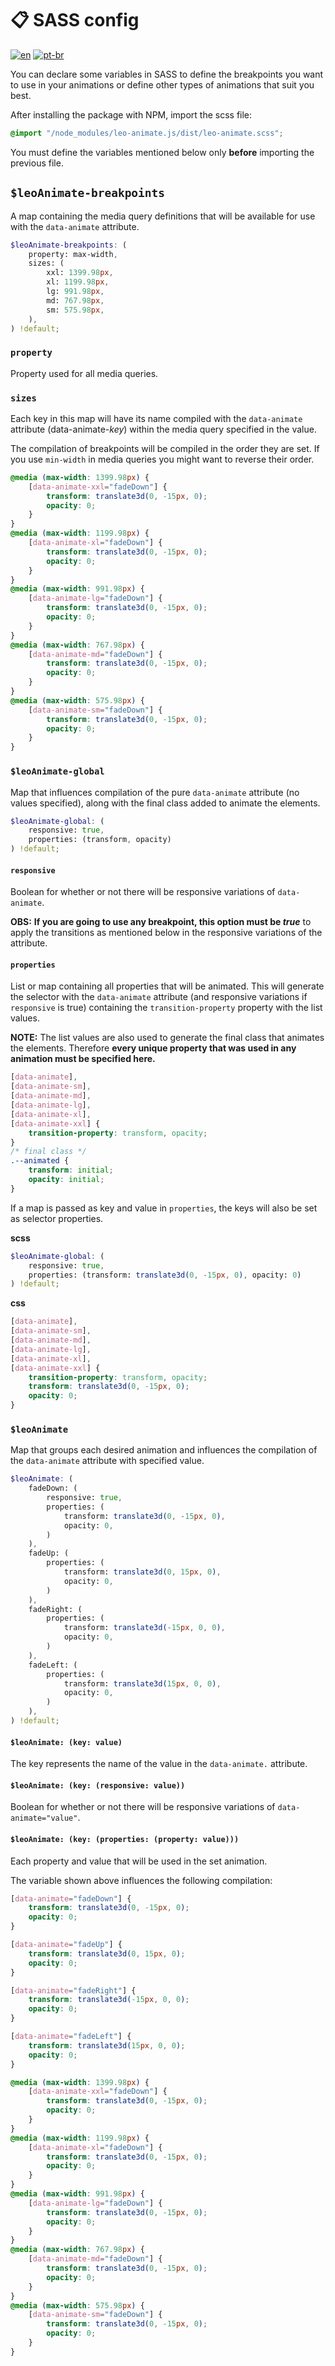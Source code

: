 # 📋 SASS config

[![en](https://img.shields.io/badge/lang-en-red.svg)](https://github.com/Leo-Henrique/leo-animate.js/blob/main/docs/SASS-config.md)
[![pt-br](https://img.shields.io/badge/lang-pt--br-green.svg)](https://github.com/Leo-Henrique/leo-animate.js/blob/main/docs/SASS-config-pt-BR.md)

You can declare some variables in SASS to define the breakpoints you want to use in your animations or define other types of animations that suit you best.

After installing the package with NPM, import the scss file:

```scss
@import "/node_modules/leo-animate.js/dist/leo-animate.scss";
```

You must define the variables mentioned below only **before** importing the previous file.

## `$leoAnimate-breakpoints`

A map containing the media query definitions that will be available for use with the `data-animate` attribute.

```scss
$leoAnimate-breakpoints: (
    property: max-width,
    sizes: (
        xxl: 1399.98px,
        xl: 1199.98px,
        lg: 991.98px,
        md: 767.98px,
        sm: 575.98px,
    ),
) !default;
```

### `property`

Property used for all media queries.

### `sizes`

Each key in this map will have its name compiled with the `data-animate` attribute (data-animate-*key*) within the media query specified in the value.

The compilation of breakpoints will be compiled in the order they are set. If you use `min-width` in media queries you might want to reverse their order.

```css
@media (max-width: 1399.98px) {
    [data-animate-xxl="fadeDown"] {
        transform: translate3d(0, -15px, 0);
        opacity: 0;
    }
}
@media (max-width: 1199.98px) {
    [data-animate-xl="fadeDown"] {
        transform: translate3d(0, -15px, 0);
        opacity: 0;
    }
}
@media (max-width: 991.98px) {
    [data-animate-lg="fadeDown"] {
        transform: translate3d(0, -15px, 0);
        opacity: 0;
    }
}
@media (max-width: 767.98px) {
    [data-animate-md="fadeDown"] {
        transform: translate3d(0, -15px, 0);
        opacity: 0;
    }
}
@media (max-width: 575.98px) {
    [data-animate-sm="fadeDown"] {
        transform: translate3d(0, -15px, 0);
        opacity: 0;
    }
}
```

### `$leoAnimate-global`

Map that influences compilation of the pure `data-animate` attribute (no values specified), along with the final class added to animate the elements.

```scss
$leoAnimate-global: (
    responsive: true,
    properties: (transform, opacity)
) !default;
```

#### `responsive`

Boolean for whether or not there will be responsive variations of `data-animate`.

**OBS:** **If you are going to use any breakpoint, this option must be *true*** to apply the transitions as mentioned below in the responsive variations of the attribute.

#### `properties`

List or map containing all properties that will be animated. This will generate the selector with the `data-animate` attribute (and responsive variations if `responsive` is true) containing the `transition-property` property with the list values.

**NOTE:** The list values are also used to generate the final class that animates the elements. Therefore **every unique property that was used in any animation must be specified here.**

```css
[data-animate],
[data-animate-sm],
[data-animate-md],
[data-animate-lg],
[data-animate-xl],
[data-animate-xxl] {
    transition-property: transform, opacity;
}
/* final class */
.--animated {
    transform: initial;
    opacity: initial;
}
```

If a map is passed as key and value in `properties`, the keys will also be set as selector properties.

**scss**
```scss
$leoAnimate-global: (
    responsive: true,
    properties: (transform: translate3d(0, -15px, 0), opacity: 0)
) !default;
```

**css**
```css
[data-animate],
[data-animate-sm],
[data-animate-md],
[data-animate-lg],
[data-animate-xl],
[data-animate-xxl] {
    transition-property: transform, opacity;
    transform: translate3d(0, -15px, 0);
    opacity: 0;
}
```

### `$leoAnimate`

Map that groups each desired animation and influences the compilation of the `data-animate` attribute with specified value.

```scss
$leoAnimate: (
    fadeDown: (
        responsive: true,
        properties: (
            transform: translate3d(0, -15px, 0),
            opacity: 0,
        )
    ),
    fadeUp: (
        properties: (
            transform: translate3d(0, 15px, 0),
            opacity: 0,
        )
    ),
    fadeRight: (
        properties: (
            transform: translate3d(-15px, 0, 0),
            opacity: 0,
        )
    ),
    fadeLeft: (
        properties: (
            transform: translate3d(15px, 0, 0),
            opacity: 0,
        )
    ),
) !default;
```
#### `$leoAnimate: (key: value)`

The key represents the name of the value in the `data-animate.` attribute.

#### `$leoAnimate: (key: (responsive: value))`
Boolean for whether or not there will be responsive variations of `data-animate="value"`.

#### `$leoAnimate: (key: (properties: (property: value)))`

Each property and value that will be used in the set animation.

The variable shown above influences the following compilation:
```css
[data-animate="fadeDown"] {
    transform: translate3d(0, -15px, 0);
    opacity: 0;
}

[data-animate="fadeUp"] {
    transform: translate3d(0, 15px, 0);
    opacity: 0;
}

[data-animate="fadeRight"] {
    transform: translate3d(-15px, 0, 0);
    opacity: 0;
}

[data-animate="fadeLeft"] {
    transform: translate3d(15px, 0, 0);
    opacity: 0;
}

@media (max-width: 1399.98px) {
    [data-animate-xxl="fadeDown"] {
        transform: translate3d(0, -15px, 0);
        opacity: 0;
    }
}
@media (max-width: 1199.98px) {
    [data-animate-xl="fadeDown"] {
        transform: translate3d(0, -15px, 0);
        opacity: 0;
    }
}
@media (max-width: 991.98px) {
    [data-animate-lg="fadeDown"] {
        transform: translate3d(0, -15px, 0);
        opacity: 0;
    }
}
@media (max-width: 767.98px) {
    [data-animate-md="fadeDown"] {
        transform: translate3d(0, -15px, 0);
        opacity: 0;
    }
}
@media (max-width: 575.98px) {
    [data-animate-sm="fadeDown"] {
        transform: translate3d(0, -15px, 0);
        opacity: 0;
    }
}
```